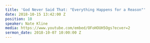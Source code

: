 ```yaml
---
title: 'God Never Said That: "Everything Happens for a Reason"'
date: 2018-10-15 13:42:00 Z
position: 10
speaker: Nate Kline
media: https://www.youtube.com/embed/OFoHOUH5Ogs?ecver=2
sermon_date: 2018-10-07 10:00:00 Z
---
```



